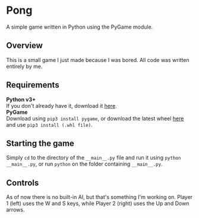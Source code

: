 # Pong
A simple game written in Python using the PyGame module.

## Overview
This is a small game I just made because I was bored. All code was written entirely by me.

## Requirements
**Python v3+**  
If you don't already have it, download it [here](https://www.python.org/downloads/).  
**PyGame**  
Download using `pip3 install pygame`, or download the latest wheel [here](https://pypi.org/project/pygame/#files) and use `pip3 install (.whl file)`.

## Starting the game
Simply `cd` to the directory of the `__main__.py` file and run it using `python __main__.py`, or run `python` on the folder containing `__main__.py`.

## Controls
As of now there is no built-in AI, but that's something I'm working on. Player 1 (left) uses the W and S keys, while Player 2 (right) uses the Up and Down arrows.